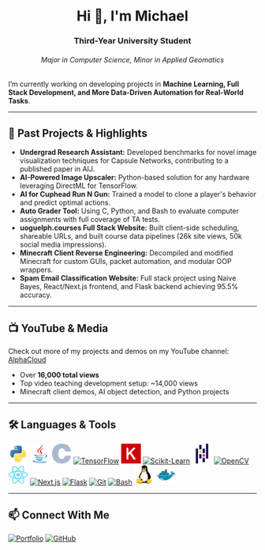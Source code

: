 <h1 align="center">Hi 👋, I'm Michael</h1>
<h3 align="center">Third-Year University Student</h3>
<h6 align="center">Major in Computer Science, Minor in Applied Geomatics</h6>

I’m currently working on developing projects in **Machine Learning, Full Stack Development, and More Data-Driven Automation for Real-World Tasks**.

---

## 🚀 Past Projects & Highlights
- **Undergrad Research Assistant:** Developed benchmarks for novel image visualization techniques for Capsule Networks, contributing to a published paper in AIJ.
- **AI-Powered Image Upscaler:** Python-based solution for any hardware leveraging DirectML for TensorFlow.
- **AI for Cuphead Run N Gun:** Trained a model to clone a player's behavior and predict optimal actions.
- **Auto Grader Tool:** Using C, Python, and Bash to evaluate computer assignments with full coverage of TA tests.
- **uoguelph.courses Full Stack Website:** Built client-side scheduling, shareable URLs, and built course data pipelines (26k site views, 50k social media impressions).
- **Minecraft Client Reverse Engineering:** Decompiled and modified Minecraft for custom GUIs, packet automation, and modular OOP wrappers.
- **Spam Email Classification Website:** Full stack project using Naive Bayes, React/Next.js frontend, and Flask backend achieving 95.5% accuracy.

---

## 📺 YouTube & Media
Check out more of my projects and demos on my YouTube channel: [AlphaCloud](https://www.youtube.com/@AlphaCloud)  
- Over **16,000 total views**  
- Top video teaching development setup: ~14,000 views  
- Minecraft client demos, AI object detection, and Python projects

---

## 🛠 Languages & Tools
<p align="left">
<a href="https://www.python.org/" target="_blank"><img src="https://raw.githubusercontent.com/devicons/devicon/master/icons/python/python-original.svg" alt="Python" width="40" height="40"/></a>
<a href="https://www.java.com/" target="_blank"><img src="https://raw.githubusercontent.com/devicons/devicon/master/icons/java/java-original.svg" alt="Java" width="40" height="40"/></a>
<a href="https://www.cprogramming.com/" target="_blank"><img src="https://raw.githubusercontent.com/devicons/devicon/master/icons/c/c-original.svg" alt="C" width="40" height="40"/></a>
<a href="https://www.tensorflow.org/" target="_blank"><img src="https://www.vectorlogo.zone/logos/tensorflow/tensorflow-icon.svg" alt="TensorFlow" width="40" height="40"/></a>
<a href="https://keras.io/" target="_blank"><img src="https://raw.githubusercontent.com/devicons/devicon/master/icons/keras/keras-original.svg" alt="Keras" width="40" height="40"/></a>
<a href="https://scikit-learn.org/" target="_blank"><img src="https://upload.wikimedia.org/wikipedia/commons/0/05/Scikit_learn_logo_small.svg" alt="Scikit-Learn" width="40" height="40"/></a>
<a href="https://pandas.pydata.org/" target="_blank"><img src="https://raw.githubusercontent.com/devicons/devicon/2ae2a900d2f041da66e950e4d48052658d850630/icons/pandas/pandas-original.svg" alt="Pandas" width="40" height="40"/></a>
<a href="https://opencv.org/" target="_blank"><img src="https://www.vectorlogo.zone/logos/opencv/opencv-icon.svg" alt="OpenCV" width="40" height="40"/></a>
<a href="https://react.dev/" target="_blank"><img src="https://raw.githubusercontent.com/devicons/devicon/master/icons/react/react-original.svg" alt="React" width="40" height="40"/></a>
<a href="https://nextjs.org/" target="_blank"><img src="https://cdn.worldvectorlogo.com/logos/nextjs-2.svg" alt="Next.js" width="40" height="40"/></a>
<a href="https://flask.palletsprojects.com/" target="_blank"><img src="https://www.vectorlogo.zone/logos/pocoo_flask/pocoo_flask-icon.svg" alt="Flask" width="40" height="40"/></a>
<a href="https://git-scm.com/" target="_blank"><img src="https://www.vectorlogo.zone/logos/git-scm/git-scm-icon.svg" alt="Git" width="40" height="40"/></a>
<a href="https://www.gnu.org/software/bash/" target="_blank"><img src="https://www.vectorlogo.zone/logos/gnu_bash/gnu_bash-icon.svg" alt="Bash" width="40" height="40"/></a>
<a href="https://www.linux.org/" target="_blank"><img src="https://raw.githubusercontent.com/devicons/devicon/master/icons/linux/linux-original.svg" alt="Linux" width="40" height="40"/></a>
<a href="https://www.docker.com/" target="_blank"><img src="https://raw.githubusercontent.com/devicons/devicon/master/icons/docker/docker-original.svg" alt="Docker" width="40" height="40"/></a>
</p>

---

## 📫 Connect With Me
<p align="left">
<a href="https://alphacloudx.github.io/"><img src="https://img.icons8.com/ios-filled/50/000000/domain.png" alt="Portfolio" width="30"/></a>
<a href="https://github.com/AlphaCloudX"><img src="https://img.icons8.com/ios-glyphs/30/000000/github.png" alt="GitHub"/></a>
</p>
